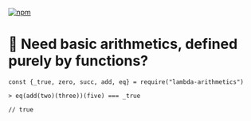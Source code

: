 [![npm](https://img.shields.io/npm/v/lambda-arithmetics)](https://www.npmjs.com/package/lambda-arithmetics)

# 🍷 Need basic arithmetics, defined purely by functions?
```
const {_true, zero, succ, add, eq} = require("lambda-arithmetics")

> eq(add(two)(three))(five) === _true

// true
```